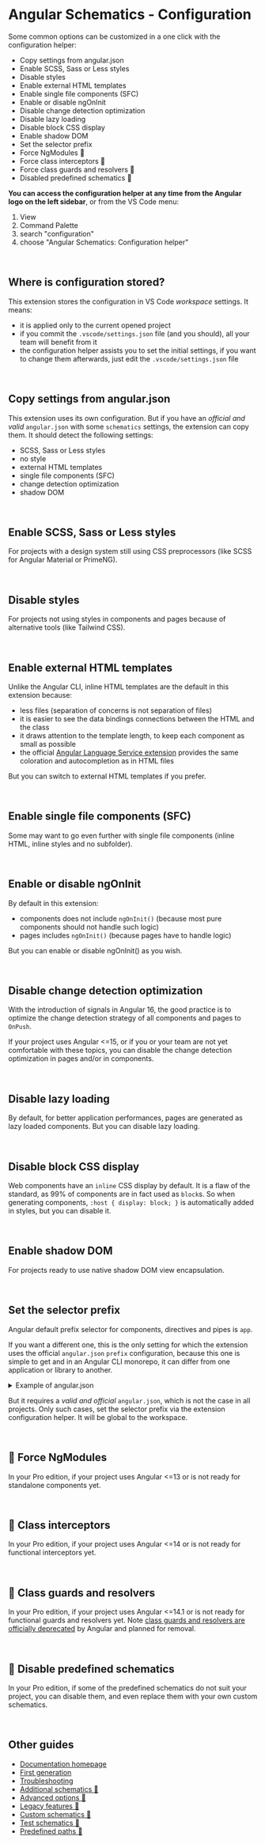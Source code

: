 # Angular Schematics - Configuration

Some common options can be customized in a one click with the configuration helper:

- Copy settings from angular.json
- Enable SCSS, Sass or Less styles
- Disable styles
- Enable external HTML templates
- Enable single file components (SFC)
- Enable or disable ngOnInit
- Disable change detection optimization
- Disable lazy loading
- Disable block CSS display
- Enable shadow DOM
- Set the selector prefix
- Force NgModules 💎
- Force class interceptors 💎
- Force class guards and resolvers 💎
- Disabled predefined schematics 💎

**You can access the configuration helper at any time from the Angular logo on the left sidebar**,  or from the VS Code menu:
1. View
2. Command Palette
3. search "configuration"
4. choose "Angular Schematics: Configuration helper"

<br>

## Where is configuration stored?

This extension stores the configuration in VS Code *workspace* settings. It means:
- it is applied only to the current opened project
- if you commit the `.vscode/settings.json` file (and you should), all your team will benefit from it
- the configuration helper assists you to set the initial settings, if you want to change them afterwards, just edit the `.vscode/settings.json` file

<br>

## Copy settings from angular.json

This extension uses its own configuration. But if you have an *official and valid* `angular.json` with some `schematics` settings, the extension can copy them. It should detect the following settings:
- SCSS, Sass or Less styles
- no style
- external HTML templates
- single file components (SFC)
- change detection optimization
- shadow DOM

<br>

## Enable SCSS, Sass or Less styles

For projects with a design system still using CSS preprocessors (like SCSS for Angular Material or PrimeNG).

<br>

## Disable styles

For projects not using styles in components and pages because of alternative tools (like Tailwind CSS).

<br>

## Enable external HTML templates

Unlike the Angular CLI, inline HTML templates are the default in this extension because:
- less files (separation of concerns is not separation of files)
- it is easier to see the data bindings connections between the HTML and the class
- it draws attention to the template length, to keep each component as small as possible
- the official [Angular Language Service extension](https://marketplace.visualstudio.com/items?itemName=Angular.ng-template) provides the same coloration and autocompletion as in HTML files

But you can switch to external HTML templates if you prefer.

<br>

## Enable single file components (SFC)

Some may want to go even further with single file components (inline HTML, inline styles and no subfolder).

<br>

## Enable or disable ngOnInit

By default in this extension:
- components does not include `ngOnInit()` (because most pure components should not handle such logic)
- pages includes `ngOnInit()` (because pages have to handle logic)

But you can enable or disable ngOnInit() as you wish.

<br>

## Disable change detection optimization

With the introduction of signals in Angular 16, the good practice is to optimize the change detection strategy of all components and pages to `OnPush`.

If your project uses Angular <=15, or if you or your team are not yet comfortable with these topics, you can disable the change detection optimization in pages and/or in components.

<br>

## Disable lazy loading

By default, for better application performances, pages are generated as lazy loaded components. But you can disable lazy loading.

<br>

## Disable block CSS display

Web components have an `inline` CSS display by default. It is a flaw of the standard, as 99% of components are in fact used as `block`s. So when generating components, `:host { display: block; }` is automatically added in styles, but you can disable it.

<br>

## Enable shadow DOM

For projects ready to use native shadow DOM view encapsulation.

<br>

## Set the selector prefix

Angular default prefix selector for components, directives and pipes is `app`.

If you want a different one, this is the only setting for which the extension uses the official `angular.json` `prefix` configuration, because this one is simple to get and in an Angular CLI monorepo, it can differ from one application or library to another.

<details>
<summary>Example of angular.json</summary>

```json
{
  "version": 1,
  "projects": {
    "some-app": {
      "projectType": "application",
      "prefix": "app"
    },
    "some-lib": {
      "projectType": "library",
      "prefix": "mycompany",
    }
  }
}
```
</details>

But it requires a *valid and official* `angular.json`, which is not the case in all projects. Only such cases, set the selector prefix via the extension configuration helper. It will be global to the workspace.

<br>

## 💎 Force NgModules

In your Pro edition, if your project uses Angular <=13 or is not ready for standalone components yet.

<br>

## 💎 Class interceptors

In your Pro edition, if your project uses Angular <=14 or is not ready for functional interceptors yet.

<br>

## 💎 Class guards and resolvers

In your Pro edition, if your project uses Angular <=14.1 or is not ready for functional guards and resolvers yet. Note [class guards and resolvers are officially deprecated](https://angular.io/guide/deprecations#router-class-and-injection-token-guards) by Angular and planned for removal.

<br>

## 💎 Disable predefined schematics

In your Pro edition, if some of the predefined schematics do not suit your project, you can disable them, and even replace them with your own custom schematics.

<br>

## Other guides

- [Documentation homepage](./documentation.md)
- [First generation](./firstGeneration.md)
- [Troubleshooting](./troubleshooting.md)
- [Additional schematics 💎](./advancedSchematics.md)
- [Advanced options 💎](./advancedOptions.md)
- [Legacy features 💎](./legacy.md)
- [Custom schematics 💎](./customSchematics.md)
- [Test schematics 💎](./testing.md)
- [Predefined paths 💎](./predefinedPaths.md)

<br>
